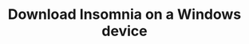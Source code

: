 ---
title: Download Insomnia on a Windows device

content_type: how_to

products:
- insomnia

description: Learn how to successfully complete the process of installing Insomnia onto a Windows device.
tags:
- insomnia
breadcrumbs:
  - /insomnia/
tldr:
  q: How do I download Insomnia on a Windows device?
  a: With the addition of the NSIS installer to Insomnia version v11.3
---